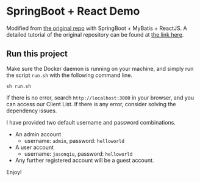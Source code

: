 # SpringBoot + React Demo

Modified from [the original repo](https://github.com/eugenp/tutorials/tree/master/spring-boot-modules/spring-boot-react/src/main/java/com/baeldung/springbootreact) with SpringBoot + MyBatis + ReactJS. A detailed tutorial of the original repository can be found at [the link here](https://www.baeldung.com/spring-boot-react-crud).

## Run this project

Make sure the Docker daemon is running on your machine, and simply run the script `run.sh` with the following command line.

```shell
sh run.sh
```

If there is no error, search `http://localhost:3000` in your browser, and you can access our Client List. If there is any error, consider solving the dependency issues.

I have provided two default username and password combinations.

- An admin account
    - username: `admin`, password: `helloworld`
- A user account
    - username: `jasonqiu`, password: `helloworld`
- Any further registered account will be a guest account.

Enjoy!
